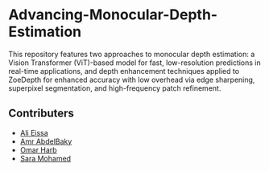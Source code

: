 # Advancing-Monocular-Depth-Estimation
This repository features two approaches to monocular depth estimation: a Vision Transformer (ViT)-based model for fast, low-resolution predictions in real-time applications, and depth enhancement techniques applied to ZoeDepth for enhanced accuracy with low overhead via edge sharpening, superpixel segmentation, and high-frequency patch refinement.



## Contributers
- [Ali Eissa](https://github.com/spospider)
- [Amr AbdelBaky](https://github.com/amrkhaled122)
- [Omar Harb](https://github.com/omarharb02)
- [Sara Mohamed](https://github.com/saraa-mohamedd)
